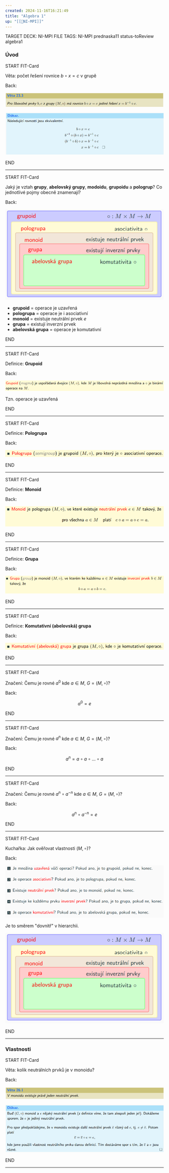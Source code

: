 ```yaml
---
created: 2024-11-16T16:21:49
title: "Algebra 1"
up: "[[📖NI-MPI]]"
---
```


TARGET DECK: NI-MPI
FILE TAGS: NI-MPI prednaska11 status-toReview algebra1

### Úvod


START
FIT-Card

Věta: počet řešení rovnice $b \circ x = c$ v grupě

Back:

![](../../Assets/Pasted%20image%2020241120180331.png)

<!-- ProofStart -->
![](../../Assets/Pasted%20image%2020241120180350.png)
<!-- ProofEnd -->
<!--ID: 1735205749384-->
END

---


START
FIT-Card

Jaký je vztah **grupy**, **abelovský grupy**, **modoidu**, **grupoidu** a **pologrup**?
Co jednotlivé pojmy obecně znamenají?

Back:

![](../../Assets/Pasted%20image%2020241120180429.png)

<!-- ExplanationStart -->
- **grupoid** = operace je uzavřená
- **pologrupa** = operace je i asociativní
- **monoid** = existuje neutrální prvek $e$
- **grupa** = existují inverzní prvek
- **abelovská grupa** = operace je komutativní
<!-- ExplanationEnd -->
<!--ID: 1735205749387-->
END

---


START
FIT-Card

Definice: **Grupoid**

Back:

![](../../Assets/Pasted%20image%2020241120180848.png)

<!-- ExplanationStart -->
Tzn. operace je uzavřená
<!-- ExplanationEnd -->
<!--ID: 1735205749389-->
END

---


START
FIT-Card

Definice: **Pologrupa**

Back:

![](../../Assets/Pasted%20image%2020241120180839.png)
<!--ID: 1735205749392-->
END

---


START
FIT-Card

Definice: **Monoid**

Back:

![](../../Assets/Pasted%20image%2020241120180834.png)
<!--ID: 1735205749394-->
END

---


START
FIT-Card

Definice: **Grupa**

Back:

![](../../Assets/Pasted%20image%2020241120180830.png)
<!--ID: 1735208319427-->
END

---


START
FIT-Card

Definice: **Komutativní (abelovská) grupa**

Back:

![](../../Assets/Pasted%20image%2020241120180824.png)
<!--ID: 1735205749397-->
END

---


START
FIT-Card

Značení: Čemu je rovné $a^0$ kde $a \in M, \ G = (M,\circ)$?

Back:

$$a^0 = e$$
<!--ID: 1735205749400-->
END

---


START
FIT-Card

Značení: Čemu je rovné $a^n$ kde $a \in M, \ G = (M,\circ)$?

Back:

$$a^n = a \circ a \circ \dots \circ a$$
<!--ID: 1735205749402-->
END

---

START
FIT-Card

Značení: Čemu je rovné $a^n \circ a^{-n}$ kde $a \in M, \ G = (M,\circ)$?

Back:

$$a^n \circ a^{-n}=e$$
<!--ID: 1735205749405-->
END

---


START
FIT-Card

Kuchařka: Jak ověřovat vlastnosti $(M, \circ)$?

Back:

![](../../Assets/Pasted%20image%2020241120182803.png)

Je to směrem "dovnitř" v hierarchii.
<!-- ImageStart -->
![](../../Assets/Pasted%20image%2020241120180429.png)
<!-- ImageEnd -->
<!--ID: 1735205749407-->
END

---

### Vlastnosti


START
FIT-Card

Věta: kolik neutrálních prvků je v monoidu?

Back:

![](../../Assets/Pasted%20image%2020241120185119.png)

<!-- ProofStart -->
![](../../Assets/Pasted%20image%2020241120185129.png)
<!-- ProofEnd -->
<!--ID: 1735205749410-->
END

---
